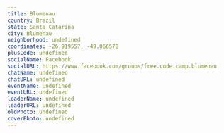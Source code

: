 ```yaml
---
title: Blumenau
country: Brazil
state: Santa Catarina
city: Blumenau
neighborhood: undefined
coordinates: -26.919557, -49.066578
plusCode: undefined
socialName: Facebook
socialURL: https://www.facebook.com/groups/free.code.camp.blumenau
chatName: undefined
chatURL: undefined
eventName: undefined
eventURL: undefined
leaderName: undefined
leaderURL: undefined
oldPhoto: undefined
coverPhoto: undefined
---
```

